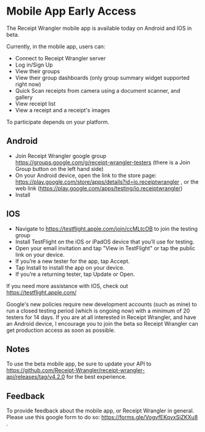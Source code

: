 # Mobile App Early Access

The Receipt Wrangler mobile app is available today on Android and IOS in beta.

Currently, in the mobile app, users can:

* Connect to Receipt Wrangler server
* Log in/Sign Up
* View their groups
* View their group dashboards (only group summary widget supported right now)
* Quick Scan receipts from camera using a document scanner, and gallery
* View receipt list
* View a receipt and a receipt's images

To participate depends on your platform.

## Android

* Join Receipt Wrangler google group https://groups.google.com/g/receipt-wrangler-testers (there is a Join Group button
  on the left hand side)
* On your Android device, open the link to the store
  page: https://play.google.com/store/apps/details?id=io.receiptwrangler , or the web
  link (https://play.google.com/apps/testing/io.receiptwrangler)
* Install

## IOS

* Navigate to https://testflight.apple.com/join/ccMLtcOB to join the testing group
* Install TestFlight on the iOS or iPadOS device that you’ll use for testing.
* Open your email invitation and tap "View in TestFlight" or tap the public link on your device.
* If you’re a new tester for the app, tap Accept.
* Tap Install to install the app on your device.
* If you’re a returning tester, tap Update or Open.

If you need more assistance with IOS, check out https://testflight.apple.com/

Google's new policies require new development accounts (such as mine) to run a closed testing period (which is ongoing
now) with a minimum of 20 testers for 14 days. If you are at all interested in Receipt Wrangler, and have an Android
device, I encourage you to join the beta so Receipt Wrangler can get production access as soon as possible.

## Notes

To use the beta mobile app, be sure to update your API
to https://github.com/Receipt-Wrangler/receipt-wrangler-api/releases/tag/v4.2.0 for the best experience.

## Feedback

To provide feedback about the mobile app, or Receipt Wrangler in general. Please use this google form to do
so: https://forms.gle/VogvfEKqvxSiZKXu8 .
